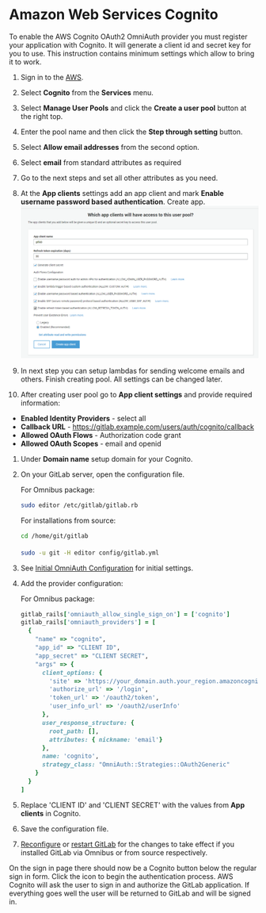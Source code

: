 # Amazon Web Services Cognito

To enable the AWS Cognito OAuth2 OmniAuth provider you must register your application with Cognito. It will generate a client id and secret key for you to use.
This instruction contains minimum settings which allow to bring it to work.

1. Sign in to the [AWS](https://console.aws.amazon.com/console/home).

1. Select **Cognito** from the **Services** menu.

1. Select **Manage User Pools** and click the **Create a user pool** button at the right top.

1. Enter the pool name and then click the **Step through setting** button.

1. Select **Allow email addresses** from the second option.

1. Select **email** from standard attributes as required

1. Go to the next steps and set all other attributes as you need.

1. At the **App clients** settings add an app client and mark **Enable username password based authentication**. Create app.
![Cognito app](img/cognito_app.png)

1. In next step you can setup lambdas for sending welcome emails and others. Finish creating pool. All settings can be changed later.

1. After creating user pool go to **App client settings** and provide required information:
- **Enabled Identity Providers** - select all
- **Callback URL** - https://gitlab.example.com/users/auth/cognito/callback
- **Allowed OAuth Flows** - Authorization code grant
- **Allowed OAuth Scopes** - email and openid

1. Under **Domain name** setup domain for your Cognito.

1. On your GitLab server, open the configuration file.

   For Omnibus package:

   ```sh
   sudo editor /etc/gitlab/gitlab.rb
   ```

   For installations from source:

   ```sh
   cd /home/git/gitlab

   sudo -u git -H editor config/gitlab.yml
   ```

1. See [Initial OmniAuth Configuration](omniauth.md#initial-omniauth-configuration) for initial settings.

1. Add the provider configuration:

   For Omnibus package:

   ```ruby
   gitlab_rails['omniauth_allow_single_sign_on'] = ['cognito']
   gitlab_rails['omniauth_providers'] = [
     {
       "name" => "cognito",
       "app_id" => "CLIENT ID",
       "app_secret" => "CLIENT SECRET",
       "args" => {
         client_options: {
           'site' => 'https://your_domain.auth.your_region.amazoncognito.com',
           'authorize_url' => '/login',
           'token_url' => '/oauth2/token',
           'user_info_url' => '/oauth2/userInfo'
         },
         user_response_structure: {
           root_path: [],
           attributes: { nickname: 'email'}
         },
         name: 'cognito',
         strategy_class: "OmniAuth::Strategies::OAuth2Generic"
       }
     }
   ]
   ```

1. Replace 'CLIENT ID' and 'CLIENT SECRET' with the values from **App clients** in Cognito.

1. Save the configuration file.

1. [Reconfigure][] or [restart GitLab][] for the changes to take effect if you
   installed GitLab via Omnibus or from source respectively.

On the sign in page there should now be a Cognito button below the regular sign in form. Click the icon to begin the authentication process. AWS Cognito will ask the user to sign in and authorize the GitLab application. If everything goes well the user will be returned to GitLab and will be signed in.

[reconfigure]: ../administration/restart_gitlab.md#omnibus-gitlab-reconfigure
[restart GitLab]: ../administration/restart_gitlab.md#installations-from-source
